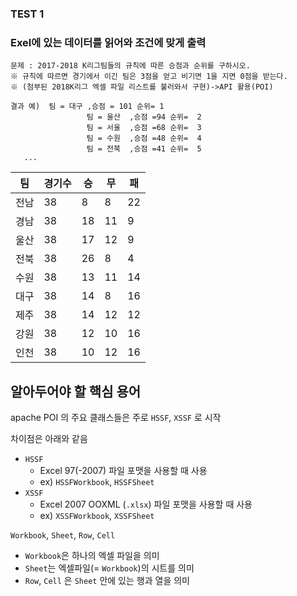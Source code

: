 ### TEST 1 
### Exel에 있는 데이터를 읽어와 조건에 맞게 출력

```
문제 : 2017-2018 K리그팀들의 규칙에 따른 승점과 순위를 구하시오.
※ 규칙에 따르면 경기에서 이긴 팀은 3점을 얻고 비기면 1을 지면 0점을 받는다.
※ (첨부된 2018K리그 엑셀 파일 리스트를 불러와서 구현)->API 활용(POI)

결과 예)  팀 = 대구 ,승점 = 101 순위= 1
                 팀 = 울산  ,승점 =94 순위=  2
                 팀 = 서울  ,승점 =68 순위=  3
                 팀 = 수원  ,승점 =48 순위=  4
                 팀 = 전북  ,승점 =41 순위=  5
   ...
```
| 팀  | 경기수 | 승  | 무  | 패  |  
|---|--|--|--|--|
| 전남 | 38 | 8 | 8 | 22 |  
| 경남 | 38 | 18 | 11 | 9 | 
| 울산 | 38 | 17 | 12 | 9 |
| 전북 | 38 | 26 | 8 | 4 | 
| 수원 | 38 | 13 | 11 | 14 |
| 대구 | 38 | 14 | 8 | 16 | 
| 제주 | 38 | 14 | 12 | 12 |  
| 강원 | 38 | 12 | 10 | 16 |  
| 인천 | 38 | 10 | 12 | 16 |   

## 알아두어야 할 핵심 용어

apache POI 의 주요 클래스들은 주로 `HSSF`, `XSSF` 로 시작

차이점은 아래와 같음

- `HSSF`
    - Excel 97(-2007) 파일 포맷을 사용할 때 사용
    - ex) `HSSFWorkbook`, `HSSFSheet`
- `XSSF`
    - Excel 2007 OOXML (`.xlsx`) 파일 포맷을 사용할 때 사용
    - ex) `XSSFWorkbook`, `XSSFSheet`

`Workbook`, `Sheet`, `Row`, `Cell`

- `Workbook`은 하나의 엑셀 파일을 의미
- `Sheet`는 엑셀파일(= `Workbook`)의 시트를 의미
- `Row`, `Cell` 은 `Sheet` 안에 있는 행과 열을 의미
